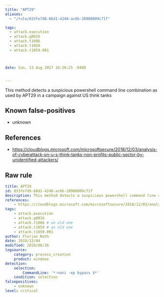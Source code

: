 ```yaml
---
title: "APT29"
aliases:
  - "/rule/033fe7d6-66d1-4240-ac6b-28908009c71f"

tags:
  - attack.execution
  - attack.g0016
  - attack.t1086
  - attack.t1059
  - attack.t1059.001



date: Sun, 13 Aug 2017 16:20:25 -0400


---
```


This method detects a suspicious powershell command line combination as used by APT29 in a campaign against US think tanks

<!--more-->


## Known false-positives

* unknown



## References

* https://cloudblogs.microsoft.com/microsoftsecure/2018/12/03/analysis-of-cyberattack-on-u-s-think-tanks-non-profits-public-sector-by-unidentified-attackers/


## Raw rule
```yaml
title: APT29
id: 033fe7d6-66d1-4240-ac6b-28908009c71f
description: This method detects a suspicious powershell command line combination as used by APT29 in a campaign against US think tanks
references:
    - https://cloudblogs.microsoft.com/microsoftsecure/2018/12/03/analysis-of-cyberattack-on-u-s-think-tanks-non-profits-public-sector-by-unidentified-attackers/
tags:
    - attack.execution
    - attack.g0016
    - attack.t1086 # an old one
    - attack.t1059 # an old one
    - attack.t1059.001
author: Florian Roth
date: 2018/12/04
modified: 2020/08/26
logsource:
    category: process_creation
    product: windows
detection:
    selection:
        CommandLine: '*-noni -ep bypass $*'
    condition: selection
falsepositives:
    - unknown
level: critical

```
